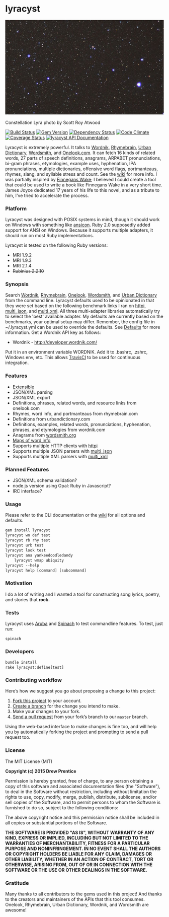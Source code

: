 lyracyst
===

[![lyracyst](lyra.jpg)](http://raw.githubusercontent.com/weirdpercent/lyracyst/master/lyra.jpg)

Constellation Lyra photo by Scott Roy Atwood

[![Build Status](https://travis-ci.org/weirdpercent/lyracyst.svg?branch=master)](https://travis-ci.org/weirdpercent/lyracyst) [![Gem Version](https://badge.fury.io/rb/lyracyst.svg)](http://badge.fury.io/rb/lyracyst) [![Dependency Status](https://gemnasium.com/weirdpercent/lyracyst.png)](https://gemnasium.com/weirdpercent/lyracyst) [![Code Climate](https://codeclimate.com/github/weirdpercent/lyracyst.png)](https://codeclimate.com/github/weirdpercent/lyracyst) [![Coverage Status](https://coveralls.io/repos/weirdpercent/lyracyst/badge.png)](https://coveralls.io/r/weirdpercent/lyracyst) [![lyracyst API Documentation](https://www.omniref.com/ruby/gems/lyracyst.png)](https://www.omniref.com/ruby/gems/lyracyst)

Lyracyst is extremely powerful. It talks to [Wordnik](http://developer.wordnik.com/docs.html), [Rhymebrain](http://rhymebrain.com/api.html), [Urban Dictionary](http://www.urbandictionary.com/), [Wordsmith](http://www.wordsmith.org/anagram/advanced.html), and [Onelook.com](http://www.onelook.com/?c=faq). It can fetch 16 kinds of related words, 27 parts of speech definitions, anagrams, ARPABET pronunciations, bi-gram phrases, etymologies, example uses, hyphenation, IPA pronunciations, multiple dictionaries, offensive word flags, portmanteaus, rhymes, slang, and syllable stress and count. See the [wiki](http://github.com/weirdpercent/lyracyst/wiki) for more info. I was partially inspired by [Finnegans Wake](http://en.wikipedia.org/wiki/Finnegans_Wake); I believed I could create a tool that could be used to write a book like Finnegans Wake in a very short time. James Joyce dedicated 17 years of his life to this novel, and as a tribute to him, I've tried to accelerate the process.

### Platform

Lyracyst was designed with POSIX systems in mind, though it should work on Windows with something like [ansicon](http://github.com/adoxa/ansicon). Ruby 2.0 supposedly added support for ANSI on Windows. Because it supports multiple adapters, it should run on most Ruby implementations.

Lyracyst is tested on the following Ruby versions:

- MRI 1.9.2
- MRI 1.9.3
- MRI 2.1.4
- ~~Rubinius 2.2.10~~

### Synopsis

Search [Wordnik](http://www.wordnik.com/), [Rhymebrain](http://rhymebrain.com), [Onelook](http://www.onelook.com), [Wordsmith](http://www.wordsmith.org/anagram/advanced.html), and [Urban Dictionary](http://www.urbandictionary.com) from the command line. Lyracyst defaults used to be opinionated in that they were set based on the following benchmark links I ran on [httpi](http://github.com/weirdpercent/benchhttp), [multi_json](http://github.com/weirdpercent/benchjson), and [multi_xml](http://github.com/weirdpercent/benchxml). All three multi-adapter libraries automatically try to select the 'best' available adapter. My defaults are currently based on the benchmarks, your optimal setup may differ. Remember, the config file in ~/.lyracyst.yml can be used to override the defaults. See [Defaults](http://github.com/weirdpercent/lyracyst/wiki/Defaults) for more information. Get a Wordnik API key as follows:

- Wordnik - http://developer.wordnik.com/

Put it in an environment variable WORDNIK. Add it to .bashrc, .zshrc, Windows env, etc. This allows [TravisCI](http://www.travis-ci.org) to be used for continuous integration.

### Features

- [Extensible](http://github.com/weirdpercent/lyracyst/wiki/New-APIs)
- JSON/XML parsing
- JSON/XML export
- Definitions, phrases, related words, and resource links from onelook.com
- Rhymes, word info, and portmanteaus from rhymebrain.com
- Definitions from urbandictionary.com
- Definitions, examples, related words, pronunciations, hyphenation, phrases, and etymologies from wordnik.com
- Anagrams from [wordsmith.org](http://www.wordsmith.org/anagram/advanced.html)
- [Maps of word info](http://github.com/weirdpercent/lyracyst/wiki/Wordmap)
- Supports multiple HTTP clients with [httpi](http://github.com/savonrb/httpi)
- Supports multiple JSON parsers with [multi_json](http://github.com/intridea/multi_json)
- Supports multiple XML parsers with [multi_xml](http://github.com/sferik/multi_xml)

### Planned Features

- JSON/XML schema validation?
- node.js version using Opal: Ruby in Javascript?
- IRC interface?

### Usage

Please refer to the CLI documentation or the [wiki](http://github.com/weirdpercent/lyracyst/wiki) for all options and defaults.

    gem install lyracyst
    lyracyst wn def test
    lyracyst rb rhy test
    lyracyst urb test
    lyracyst look test
    lyracyst ana yankeedoodledandy
		lyracyst wmap ubiquity
    lyracyst --help
    lyracyst help [command] [subcommand]

### Motivation

I do a lot of writing and I wanted a tool for constructing song lyrics, poetry, and stories that **rock.**

### Tests

Lyracyst uses [Aruba](http://github.com/cucumber/aruba) and [Spinach](http://codegram.github.io/spinach/) to test commandline features. To test, just run:

    spinach

### Developers

    bundle install
    rake lyracyst:define[test]

### Contributing workflow

Here’s how we suggest you go about proposing a change to this project:

1. [Fork this project][fork] to your account.
2. [Create a branch][branch] for the change you intend to make.
3. Make your changes to your fork.
4. [Send a pull request][pr] from your fork’s branch to our `master` branch.

Using the web-based interface to make changes is fine too, and will help you
by automatically forking the project and prompting to send a pull request too.

[fork]: http://help.github.com/forking/
[branch]: https://help.github.com/articles/creating-and-deleting-branches-within-your-repository
[pr]: http://help.github.com/pull-requests/

### License

The MIT License (MIT)

**Copyright (c) 2015 Drew Prentice**

Permission is hereby granted, free of charge, to any person obtaining a copy
of this software and associated documentation files (the "Software"), to deal
in the Software without restriction, including without limitation the rights
to use, copy, modify, merge, publish, distribute, sublicense, and/or sell
copies of the Software, and to permit persons to whom the Software is
furnished to do so, subject to the following conditions:

The above copyright notice and this permission notice shall be included in all
copies or substantial portions of the Software.

**THE SOFTWARE IS PROVIDED "AS IS", WITHOUT WARRANTY OF ANY KIND, EXPRESS OR
IMPLIED, INCLUDING BUT NOT LIMITED TO THE WARRANTIES OF MERCHANTABILITY,
FITNESS FOR A PARTICULAR PURPOSE AND NONINFRINGEMENT. IN NO EVENT SHALL THE
AUTHORS OR COPYRIGHT HOLDERS BE LIABLE FOR ANY CLAIM, DAMAGES OR OTHER
LIABILITY, WHETHER IN AN ACTION OF CONTRACT, TORT OR OTHERWISE, ARISING FROM,
OUT OF OR IN CONNECTION WITH THE SOFTWARE OR THE USE OR OTHER DEALINGS IN THE
SOFTWARE.**

### Gratitude

Many thanks to all contributors to the gems used in this project! And thanks to the creators and maintainers of the APIs that this tool consumes. Onelook, Rhymebrain, Urban Dictionary, Wordnik, and Wordsmith are awesome!
